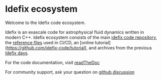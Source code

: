 # Idefix ecosystem

Welcome to the Idefix code ecosystem.

Idefix is an exascale code for astrophysical fluid dynamics written in modern C++. Idefix ecosystem consists of the main [idefix code repository](https://github.com/idefix-code/idefix), the [reference files](https://github.com/idefix-code/reference) used in CI/CD, an [online tutorial](https://github.com/idefix-code/tutorial], and archives from the previous [Idefix days](https://github.com/idefix-code/idefix-days).

For the code documentation, visit [readTheDoc](https://idefix.readthedocs.io/latest/)

For community support, ask your question on [github discussion](https://github.com/idefix-code/idefix/discussions)


<!--

**Here are some ideas to get you started:**

🙋‍♀️ A short introduction - what is your organization all about?
🌈 Contribution guidelines - how can the community get involved?
👩‍💻 Useful resources - where can the community find your docs? Is there anything else the community should know?
🍿 Fun facts - what does your team eat for breakfast?
🧙 Remember, you can do mighty things with the power of [Markdown](https://docs.github.com/github/writing-on-github/getting-started-with-writing-and-formatting-on-github/basic-writing-and-formatting-syntax)
-->
